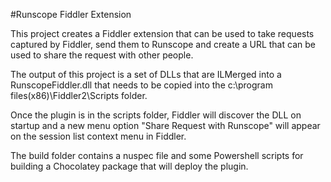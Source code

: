 #Runscope Fiddler Extension

This project creates a Fiddler extension that can be used to take requests captured by Fiddler, send them to Runscope and create a URL that can be used to share the request with other people.

The output of this project is a set of DLLs that are ILMerged into a RunscopeFiddler.dll that needs to be copied into the c:\program files(x86)\Fiddler2\Scripts folder.

Once the plugin is in the scripts folder, Fiddler will discover the DLL on startup and a new menu option "Share Request with Runscope" will appear on the session list context menu in Fiddler.

The build folder contains a nuspec file and some Powershell scripts for building a Chocolatey package that will deploy the plugin.